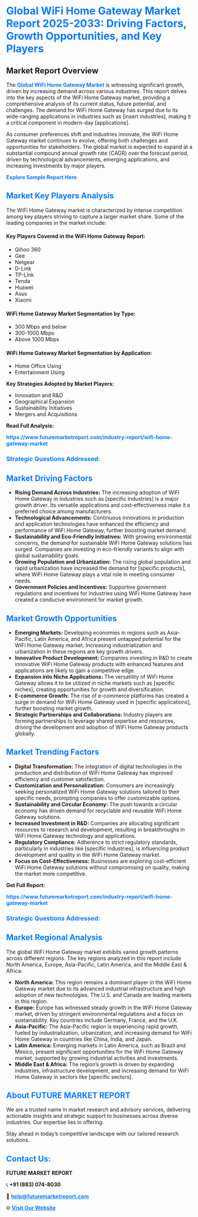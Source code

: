 <h1 style="color: #007BFF;">Global WiFi Home Gateway Market Report 2025-2033: Driving Factors, Growth Opportunities, and Key Players</h1>

<section id="overview">
<h2>Market Report Overview</h2>
<p>The <a href="https://www.futuremarketreport.com/industry-report/wifi-home-gateway-market" style="color: #007BFF; text-decoration: none;"><strong>Global WiFi Home Gateway Market</strong></a> is witnessing significant growth, driven by increasing demand across various industries. This report delves into the key aspects of the WiFi Home Gateway market, providing a comprehensive analysis of its current status, future potential, and challenges. The demand for WiFi Home Gateway has surged due to its wide-ranging applications in industries such as [insert industries], making it a critical component in modern-day [applications].</p>
<p>As consumer preferences shift and industries innovate, the WiFi Home Gateway market continues to evolve, offering both challenges and opportunities for stakeholders. The global market is expected to expand at a substantial compound annual growth rate (CAGR) over the forecast period, driven by technological advancements, emerging applications, and increasing investments by major players.</p>
</section>

<section id="overview">
<p><a href="https://www.futuremarketreport.com/request-sample/reportId=115369" style="color: #007BFF; text-decoration: none;"><strong>Explore Sample Report Here</strong></a></p>
</section>

<section id="key-players">
<h2 style="color: #007BFF;">Market Key Players Analysis</h2>
<p>The WiFi Home Gateway market is characterized by intense competition among key players striving to capture a larger market share. Some of the leading companies in the market include:</p>
<h4>Key Players Covered in the WiFi Home Gateway Report:</h4>
<ul><li>Qihoo 360</li><li>Gee</li><li>Netgear</li><li>D-Link</li><li>TP-Link</li><li>Tenda</li><li>Huawei</li><li>Asus</li><li>Xiaomi</li></ul>
<h4>WiFi Home Gateway Market Segmentation by Type:</h4>
<ul><li>300 Mbps and below</li><li>300-1000 Mbps</li><li>Above 1000 Mbps</li></ul>

<h4>WiFi Home Gateway Market Segmentation by Application:</h4>
<ul><li>Home Office Using</li><li>Entertainment Using</li></ul>
<p><strong>Key Strategies Adopted by Market Players:</strong></p>
<ul>
<li>Innovation and R&D</li>
<li>Geographical Expansion</li>
<li>Sustainability Initiatives</li>
<li>Mergers and Acquisitions</li>
</ul>
</section>

<section>
<p><strong>Read Full Analysis: </strong></p><a href="https://www.futuremarketreport.com/industry-report/wifi-home-gateway-market" style="color: #007BFF; text-decoration: none;"><strong>https://www.futuremarketreport.com/industry-report/wifi-home-gateway-market</strong></a>
<h3 style="color: #007BFF;">Strategic Questions Addressed:</h3>
</section>

<section id="driving-factors">
<h2 style="color: #007BFF;">Market Driving Factors</h2>
<ul>
<li><strong>Rising Demand Across Industries:</strong> The increasing adoption of WiFi Home Gateway in industries such as [specific industries] is a major growth driver. Its versatile applications and cost-effectiveness make it a preferred choice among manufacturers.</li>
<li><strong>Technological Advancements:</strong> Continuous innovations in production and application technologies have enhanced the efficiency and performance of WiFi Home Gateway, further boosting market demand.</li>
<li><strong>Sustainability and Eco-Friendly Initiatives:</strong> With growing environmental concerns, the demand for sustainable WiFi Home Gateway solutions has surged. Companies are investing in eco-friendly variants to align with global sustainability goals.</li>
<li><strong>Growing Population and Urbanization:</strong> The rising global population and rapid urbanization have increased the demand for [specific products], where WiFi Home Gateway plays a vital role in meeting consumer needs.</li>
<li><strong>Government Policies and Incentives:</strong> Supportive government regulations and incentives for industries using WiFi Home Gateway have created a conducive environment for market growth.</li>
</ul>
</section>

<section id="growth-opportunities">
<h2 style="color: #007BFF;">Market Growth Opportunities</h2>
<ul>
<li><strong>Emerging Markets:</strong> Developing economies in regions such as Asia-Pacific, Latin America, and Africa present untapped potential for the WiFi Home Gateway market. Increasing industrialization and urbanization in these regions are key growth drivers.</li>
<li><strong>Innovative Product Development:</strong> Companies investing in R&D to create innovative WiFi Home Gateway products with enhanced features and applications are likely to gain a competitive edge.</li>
<li><strong>Expansion into Niche Applications:</strong> The versatility of WiFi Home Gateway allows it to be utilized in niche markets such as [specific niches], creating opportunities for growth and diversification.</li>
<li><strong>E-commerce Growth:</strong> The rise of e-commerce platforms has created a surge in demand for WiFi Home Gateway used in [specific applications], further boosting market growth.</li>
<li><strong>Strategic Partnerships and Collaborations:</strong> Industry players are forming partnerships to leverage shared expertise and resources, driving the development and adoption of WiFi Home Gateway products globally.</li>
</ul>
</section>

<section id="trending-factors">
<h2 style="color: #007BFF;">Market Trending Factors</h2>
<ul>
<li><strong>Digital Transformation:</strong> The integration of digital technologies in the production and distribution of WiFi Home Gateway has improved efficiency and customer satisfaction.</li>
<li><strong>Customization and Personalization:</strong> Consumers are increasingly seeking personalized WiFi Home Gateway solutions tailored to their specific needs, prompting companies to offer customizable options.</li>
<li><strong>Sustainability and Circular Economy:</strong> The push towards a circular economy has driven demand for recyclable and reusable WiFi Home Gateway solutions.</li>
<li><strong>Increased Investment in R&D:</strong> Companies are allocating significant resources to research and development, resulting in breakthroughs in WiFi Home Gateway technology and applications.</li>
<li><strong>Regulatory Compliance:</strong> Adherence to strict regulatory standards, particularly in industries like [specific industries], is influencing product development and quality in the WiFi Home Gateway market.</li>
<li><strong>Focus on Cost-Effectiveness:</strong> Businesses are exploring cost-efficient WiFi Home Gateway solutions without compromising on quality, making the market more competitive.</li>
</ul>
</section>

<section>
<p><strong>Get Full Report: </strong></p><a href="https://www.futuremarketreport.com/industry-report/wifi-home-gateway-market" style="color: #007BFF; text-decoration: none;"><strong>https://www.futuremarketreport.com/industry-report/wifi-home-gateway-market</strong></a>
<h3 style="color: #007BFF;">Strategic Questions Addressed:</h3>
</section>


<section id="regional-analysis">
<h2 style="color: #007BFF;">Market Regional Analysis</h2>
<p>The global WiFi Home Gateway market exhibits varied growth patterns across different regions. The key regions analyzed in this report include North America, Europe, Asia-Pacific, Latin America, and the Middle East & Africa:</p>
<ul>
<li><strong>North America:</strong> This region remains a dominant player in the WiFi Home Gateway market due to its advanced industrial infrastructure and high adoption of new technologies. The U.S. and Canada are leading markets in this region.</li>
<li><strong>Europe:</strong> Europe has witnessed steady growth in the WiFi Home Gateway market, driven by stringent environmental regulations and a focus on sustainability. Key countries include Germany, France, and the U.K.</li>
<li><strong>Asia-Pacific:</strong> The Asia-Pacific region is experiencing rapid growth, fueled by industrialization, urbanization, and increasing demand for WiFi Home Gateway in countries like China, India, and Japan.</li>
<li><strong>Latin America:</strong> Emerging markets in Latin America, such as Brazil and Mexico, present significant opportunities for the WiFi Home Gateway market, supported by growing industrial activities and investments.</li>
<li><strong>Middle East & Africa:</strong> The region’s growth is driven by expanding industries, infrastructure development, and increasing demand for WiFi Home Gateway in sectors like [specific sectors].</li>
</ul>
</section>

<footer>
<h2 style="color: #007BFF;">About FUTURE MARKET REPORT</h2>
<p>We are a trusted name in market research and advisory services, delivering actionable insights and strategic support to businesses across diverse industries. Our expertise lies in offering:</p>

<p>Stay ahead in today’s competitive landscape with our tailored research solutions.</p>

<h2 style="color: #007BFF;">Contact Us:</h2>
<p><strong>FUTURE MARKET REPORT</strong></p>
<p>📞 <strong>+91 (883) 074-8030</strong></p>
<p>📧 <strong><a href="mailto:help@futuremarketreport.com" style="color: #007BFF;">help@futuremarketreport.com</a></strong></p>
<p>🌐 <strong><a href="https://www.futuremarketreport.com/" style="color: #007BFF;">Visit Our Website</a></strong></p>
</footer>